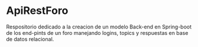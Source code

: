 # ApiRestForo
Respositorio dedicado a la creacion de un modelo Back-end en Spring-boot de los end-pints de un foro manejando logins, topics y respuestas en base de datos relacional.
